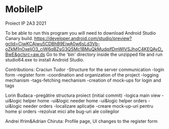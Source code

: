 # MobileIP
Proiect IP 2A3 2021

To be able to run this program you will need to download Android Studio Canary build.
https://developer.android.com/studio/preview?gclid=CjwKCAjwu5CDBhB9EiwA0w6sLd3Vb-oZkM1nOxeljO3_cjW6qBZsG3QSMc1BMuQkMudqjfDmWIVSJhoC4KEQAvD_BwE&gclsrc=aw.ds
Go to the 'bin' directory inside the unzipped file and run studio64.exe to install Android Studio.

Contributions:
Craciun Tudor
-Structure for the server communication
-login form
-register form
-coordination and organization of the project
-logging mechanism
-tags-fetching mechanism
-creation of mock-ups for login and tags

Lorin Budaca
-pregătire structura proiect (initial commit)
-logica main view
-ui&logic helper home
-ui&logic needer home
-ui&logic helper orders
-ui&logic needer orders
-localizare aplicație
-creare mock-up-uri pentru home și orders
-rezolvat mici alte bug-uri ale coilegilor

Andrei Ifrim&Adrian Chiruta: Profile page, UI changes to the register form
